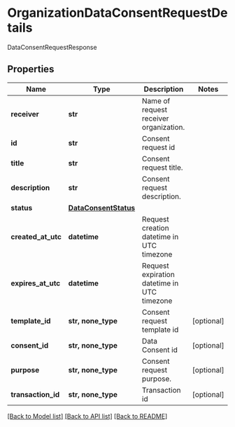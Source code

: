 # OrganizationDataConsentRequestDetails

DataConsentRequestResponse

## Properties
Name | Type | Description | Notes
------------ | ------------- | ------------- | -------------
**receiver** | **str** | Name of request receiver organization. | 
**id** | **str** | Consent request id | 
**title** | **str** | Consent request title. | 
**description** | **str** | Consent request description. | 
**status** | [**DataConsentStatus**](DataConsentStatus.md) |  | 
**created_at_utc** | **datetime** | Request creation datetime in UTC timezone | 
**expires_at_utc** | **datetime** | Request expiration datetime in UTC timezone | 
**template_id** | **str, none_type** | Consent request template id | [optional] 
**consent_id** | **str, none_type** | Data Consent id | [optional] 
**purpose** | **str, none_type** | Consent request purpose. | [optional] 
**transaction_id** | **str, none_type** | Transaction id | [optional] 

[[Back to Model list]](../README.md#documentation-for-models) [[Back to API list]](../README.md#documentation-for-api-endpoints) [[Back to README]](../README.md)


